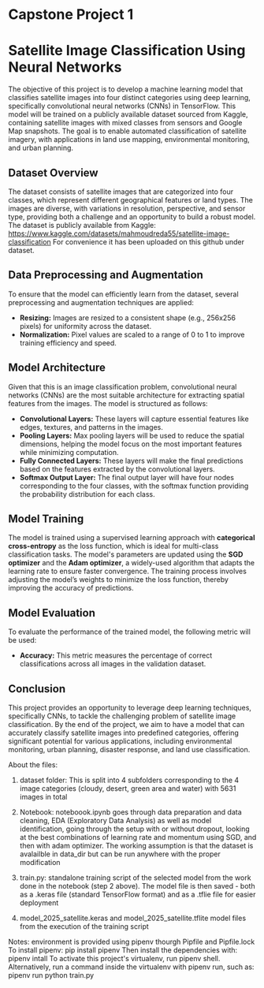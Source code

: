 # Capstone Project 1

# Satellite Image Classification Using Neural Networks

The objective of this project is to develop a machine learning model that classifies satellite images into four distinct categories using deep learning, specifically convolutional neural networks (CNNs) in TensorFlow. This model will be trained on a publicly available dataset sourced from Kaggle, containing satellite images with mixed classes from sensors and Google Map snapshots. The goal is to enable automated classification of satellite imagery, with applications in land use mapping, environmental monitoring, and urban planning.

## Dataset Overview
The dataset consists of satellite images that are categorized into four classes, which represent different geographical features or land types. The images are diverse, with variations in resolution, perspective, and sensor type, providing both a challenge and an opportunity to build a robust model. The dataset is publicly available from Kaggle:
https://www.kaggle.com/datasets/mahmoudreda55/satellite-image-classification
For convenience it has been uploaded on this github under dataset.

## Data Preprocessing and Augmentation
To ensure that the model can efficiently learn from the dataset, several preprocessing and augmentation techniques are applied:
- **Resizing:** Images are resized to a consistent shape (e.g., 256x256 pixels) for uniformity across the dataset.
- **Normalization:** Pixel values are scaled to a range of 0 to 1 to improve training efficiency and speed.

## Model Architecture
Given that this is an image classification problem, convolutional neural networks (CNNs) are the most suitable architecture for extracting spatial features from the images. The model is structured as follows:
- **Convolutional Layers:** These layers will capture essential features like edges, textures, and patterns in the images.
- **Pooling Layers:** Max pooling layers will be used to reduce the spatial dimensions, helping the model focus on the most important features while minimizing computation.
- **Fully Connected Layers:** These layers will make the final predictions based on the features extracted by the convolutional layers.
- **Softmax Output Layer:** The final output layer will have four nodes corresponding to the four classes, with the softmax function providing the probability distribution for each class.

## Model Training
The model is trained using a supervised learning approach with **categorical cross-entropy** as the loss function, which is ideal for multi-class classification tasks. The model's parameters are updated using the **SGD optimizer** and the **Adam optimizer**, a widely-used algorithm that adapts the learning rate to ensure faster convergence. The training process involves adjusting the model’s weights to minimize the loss function, thereby improving the accuracy of predictions.

## Model Evaluation
To evaluate the performance of the trained model, the following metric will be used:
- **Accuracy:** This metric measures the percentage of correct classifications across all images in the validation dataset.

## Conclusion
This project provides an opportunity to leverage deep learning techniques, specifically CNNs, to tackle the challenging problem of satellite image classification. By the end of the project, we aim to have a model that can accurately classify satellite images into predefined categories, offering significant potential for various applications, including environmental monitoring, urban planning, disaster response, and land use classification.

About the files:

1. dataset folder:
This is split into 4 subfolders corresponding to the 4 image categories (cloudy, desert, green area and water) with 5631 images in total

2. Notebook: noteboook.ipynb goes through data preparation and data cleaning, EDA (Exploratory Data Analysis) as well as model identification, going through the setup with or without dropout, looking at the best combinations of learning rate and momentum using SGD, and then with adam optimizer. The working assumption is that the dataset is avalailble in data_dir but can be run anywhere with the proper modification

3. train.py: standalone training script of the selected model from the work done in the notebook (step 2 above). The model file is then saved - both as a .keras file (standard TensorFlow format) and as a .tflie file for easier deployment

4. model_2025_satellite.keras and model_2025_satellite.tflite model files from the execution of the training script

Notes: environment is provided using pipenv thourgh Pipfile and Pipfile.lock
To install pipenv: pip install pipenv
Then install the dependencies with: pipenv intall
To activate this project's virtualenv, run pipenv shell.
Alternatively, run a command inside the virtualenv with pipenv run, such as: pipenv run python train.py
